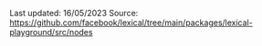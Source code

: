 Last updated: 16/05/2023
Source: https://github.com/facebook/lexical/tree/main/packages/lexical-playground/src/nodes

